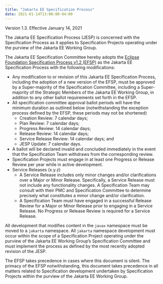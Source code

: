 ```yaml
---
title: "Jakarta EE Specification Process"
date: 2021-01-14T13:00:00-04:00
---
```


Version 1.3. Effective January 14, 2021

The Jakarta EE Specification Process (JESP) is concerned with the Specification Process as it applies to Specification Projects operating under the purview of the Jakarta EE Working Group. 

The Jakarta EE Specification Committee hereby adopts the [Eclipse Foundation Specification Process v1.2 (EFSP)](https://www.eclipse.org/projects/efsp?version=1.2) as the Jakarta EE Specification Process with the following modifications:

* Any modification to or revision of this Jakarta EE Specification Process, including the adoption of a new version of the EFSP, must be approved by a Super-majority of the Specification Committee, including a Super-majority of the Strategic Members of the Jakarta EE Working Group, in addition to any other ballot requirements set forth in the EFSP.
* All specification committee approval ballot periods will have the minimum duration as outlined below (notwithstanding the exception process defined by the EFSP, these periods may not be shortened)
  * Creation Review: 7 calendar days;
  * Plan Review:  7 calendar days;
  * Progress Review: 14 calendar days;
  * Release Review: 14 calendar days;
  * Service Release Review: 14 calendar days; and
  * JESP Update: 7 calendar days.
* A ballot will be declared invalid and concluded immediately in the event that the Specification Team withdraws from the corresponding review.
* Specification Projects must engage in at least one Progress or Release Review per year while in active development.
* Service Releases (x.y.z)
  * A Service Release includes only minor changes and/or clarifications over a Major or Minor Release. Specifically, a Service Release must not include any functionality changes. A Specification Team may consult with their PMC and Specification Committee to determine precisely what constitutes a minor change and/or clarification.
  * A Specification Team must have engaged in a successful Release Review for a Major or Minor Release prior to engaging in a Service Release. No Progress or Release Review is required for a Service Release.

All development that modifies content in the `javax` namespace must be moved to a `jakarta` namespace. All `jakarta` namespace development must occur within the scope of a Specification Project operating under the purview of the Jakarta EE Working Group’s Specification Committee and must implement the process as defined by the most recently adopted revision of the JESP.

The EFSP takes precedence in cases where this document is silent. The primacy of the EFSP notwithstanding, this document takes precedence in all matters related to Specification development undertaken by Specification Projects within the purview of the Jakarta EE Working Group.
